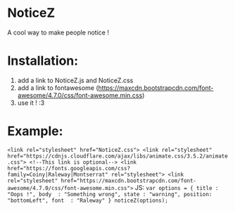 # NoticeZ
A cool way to make people notice !

# Installation:
1. add a link to NoticeZ.js and NoticeZ.css
2. add a link to fontawesome (https://maxcdn.bootstrapcdn.com/font-awesome/4.7.0/css/font-awesome.min.css)
3. use it ! :3
# Example:
  `<link rel="stylesheet" href="NoticeZ.css">
	<link rel="stylesheet" href="https://cdnjs.cloudflare.com/ajax/libs/animate.css/3.5.2/animate.css"> <!--This link is optional-->
	<link href="https://fonts.googleapis.com/css?family=Coiny|Raleway|Montserrat" rel="stylesheet">
	<link rel="stylesheet" href="https://maxcdn.bootstrapcdn.com/font-awesome/4.7.0/css/font-awesome.min.css">`
  JS:
  `var options = {
		title : "Oops !",
		body  : "Something wrong",
		state : "warning",
		position: "bottomLeft",
		font  : "Raleway"
	}
	noticeZ(options);`
